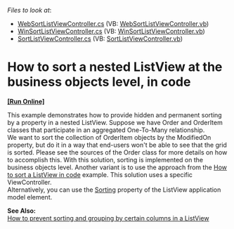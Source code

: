 <!-- default file list -->
*Files to look at*:

* [WebSortListViewController.cs](./CS/WinWebSolution.Module.Web/WebSortListViewController.cs) (VB: [WebSortListViewController.vb](./VB/WinWebSolution.Module.Web/WebSortListViewController.vb))
* [WinSortListViewController.cs](./CS/WinWebSolution.Module.Win/WinSortListViewController.cs) (VB: [WinSortListViewController.vb](./VB/WinWebSolution.Module.Win/WinSortListViewController.vb))
* [SortListViewController.cs](./CS/WinWebSolution.Module/SortListViewController.cs) (VB: [SortListViewController.vb](./VB/WinWebSolution.Module/SortListViewController.vb))
<!-- default file list end -->
# How to sort a nested ListView at the business objects level, in code
<!-- run online -->
**[[Run Online]](https://codecentral.devexpress.com/e1253/)**
<!-- run online end -->


<p>This example demonstrates how to provide hidden and permanent sorting by a property in a nested ListView. Suppose we have Order and OrderItem classes that participate in an aggregated One-To-Many relationship. <br />
We want to sort the collection of OrderItem objects by the ModifiedOn property, but do it in a way that end-users won't be able to see that the grid is sorted. Please see the sources of the Order class for more details on how to accomplish this. With this solution, sorting is implemented on the business objects level. Another variant is to use the approach from the <a href="https://www.devexpress.com/Support/Center/p/E1276">How to sort a ListView in code</a> example. This solution uses a specific ViewController.<br />
Alternatively, you can use the <a href="http://documentation.devexpress.com/#Xaf/clsDevExpressExpressAppModelIModelSortingtopic"><u>Sorting</u></a> property of the ListView application model element.</p><p><strong>See Also:</strong><br />
<a href="https://www.devexpress.com/Support/Center/p/E1254">How to prevent sorting and grouping by certain columns in a ListView</a></p>

<br/>


